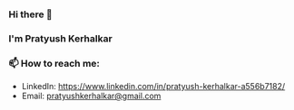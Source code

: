 ### Hi there 👋
### I'm Pratyush Kerhalkar

### 📫 How to reach me:
 - LinkedIn: https://www.linkedin.com/in/pratyush-kerhalkar-a556b7182/
 - Email: pratyushkerhalkar@gmail.com
 
<!--
**k-pratyush/k-pratyush** is a ✨ _special_ ✨ repository because its `README.md` (this file) appears on your GitHub profile.

Here are some ideas to get you started:

- 🔭 I’m currently working on ...
- 🌱 I’m currently learning ...
- 👯 I’m looking to collaborate on ...
- 🤔 I’m looking for help with ...
- 💬 Ask me about ...
- 📫 How to reach me: ...
- 😄 Pronouns: ...
- ⚡ Fun fact: ...
-->
